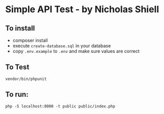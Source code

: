 # Simple API Test - by Nicholas Shiell

## To install
* composer install
* execute ```create-database.sql``` in your database
* copy ```.env.example``` to ```.env``` and make sure values are correct

## To Test
```vendor/bin/phpunit```

## To run:
```php -S localhost:8000 -t public public/index.php```